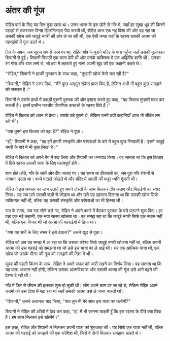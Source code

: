 # अंतर की गूंज

रोहित वर्मा के लिए यह दिन कुछ खास था। उत्तर भारत के इस छोटे से गाँव में, जहाँ हर सुबह धूप की किरणें पहाड़ों से टकराकर विनम्र झिलमिलाहट पैदा करती थीं, रोहित आज एक नई दिशा की ओर बढ़ रहा था। उसकी खोज उसे जादुई नगरी की ओर ले जा रही थी, एक ऐसी जगह जहाँ के रहस्य उसकी आत्मा की गहराईयों में गूंज उठते थे।

दिन के समय, जब सूरज अपनी चरम पर था, रोहित गाँव के पुराने मंदिर के पास पहुँचा जहाँ उसकी मुलाकात शिवानी से हुई। शिवानी त्रिपाठी एक कला प्रेमी थीं और उनके व्यक्तित्व में एक अद्वितीय शांति थी। उनका रंग गोरा और बाल लम्बे थे, जो हवा में लहराते हुए मानो अपनी खुद की एक कहानी कहते थे।

"रोहित," शिवानी ने हल्की मुस्कान के साथ कहा, "तुम्हारी खोज कैसे चल रही है?"

"शिवानी," रोहित ने उत्तर दिया, "मैंने कुछ अद्भुत संकेत प्राप्त किए हैं, लेकिन अभी भी बहुत कुछ समझने की जरूरत है।"

शिवानी ने उसके हाथों में पकड़ी पुरानी पुस्तक की ओर इशारा करते हुए कहा, "यह किताब तुम्हारी मदद कर सकती है। इसमें प्राचीन भारतीय पौराणिक कथाओं के रहस्य छिपे हैं।"

रोहित ने किताब को ध्यान से देखा। उसके पन्ने पुराने थे, लेकिन उनमें छपी कहानियाँ आज भी जीवंत लग रही थीं।

"क्या तुमने इस किताब को पढ़ा है?" रोहित ने पूछा।

"हाँ," शिवानी ने कहा, "यह हमें हमारी संस्कृति और परंपराओं के बारे में बहुत कुछ सिखाती है। इसमें जादुई नगरी के बारे में भी कुछ लिखा है।"

रोहित ने किताब को अपने बैग में रख लिया और शिवानी का धन्यवाद किया। वह जानता था कि इस किताब में छिपे रहस्य उसकी यात्रा के लिए महत्वपूर्ण होंगे।

शाम होते-होते, गाँव के चारों ओर दीप जलाए गए। यह समय था दीपावली का, जब पूरा गाँव रोशनी से जगमगा उठता था। बच्चे पटाखे फोड़ते थे और मंदिर में आरती की मधुर ध्वनि गूंजती थी।

रोहित ने इस अवसर का लाभ उठाते हुए अपने दोस्तों के साथ मिलकर दीप जलाए और मिठाईयों का स्वाद लिया। यह सब उसे उसकी जड़ों से जोड़ता था और उसे यह एहसास दिलाता था कि उसकी खोज सिर्फ व्यक्तिगत नहीं थी, बल्कि यह उसकी संस्कृति और परंपराओं का भी हिस्सा थी।

रात के समय, जब सब सोने चले गए, रोहित ने अपने कमरे में बैठकर पुस्तक के पन्ने पलटने शुरू किए। हर पन्ना एक नई कहानी, एक नया रहस्य खोलता था। वह समझ रहा था कि जादुई नगरी सिर्फ एक स्थान नहीं थी, बल्कि एक विचार थी जो आत्मा की गहराईयों में छिपा था।

"क्या यह सभी के लिए संभव है इसे देखना?" उसने खुद से पूछा।

रोहित को अब यह समझ में आ रहा था कि उसका उद्देश्य सिर्फ जादुई नगरी खोजना नहीं था, बल्कि अपनी आत्मा की उस गहराई को समझना था जो उसे इस यात्रा पर ले आई थी। यह एक आत्मिक यात्रा थी, एक खोज जो उसके भीतर की गूंज को समझने की दिशा में थी।

सुबह की पहली किरण के साथ, रोहित ने अपने सफर को जारी रखने का निर्णय लिया। वह जानता था कि यह यात्रा आसान नहीं होगी, लेकिन उसका आत्मविश्वास और उसकी आत्मा की गूंज उसे आगे बढ़ने की प्रेरणा दे रही थी।

गाँव में फिर से जीवन की हलचल शुरू हो चुकी थी। लोग अपने काम पर जा रहे थे, लेकिन रोहित अपने कदमों को उस दिशा में बढ़ा रहा था जहाँ उसकी आत्मा उसे ले जाना चाहती थी।

"शिवानी," उसने अचानक याद किया, "क्या तुम भी मेरे साथ इस यात्रा पर चलोगी?"

शिवानी ने रोहित की आँखों में देख कर कहा, "हां, मैं भी जानना चाहती हूँ कि इस रहस्य के पीछे क्या छिपा है। हम साथ मिलकर इसे खोजेंगे।"

इस तरह, रोहित और शिवानी ने मिलकर अपनी यात्रा की शुरुआत की। यह सिर्फ एक यात्रा नहीं थी, बल्कि आत्मा की गहराई को समझने की एक कोशिश थी, जिसे वे दोनों मिलकर समझना चाहते थे।